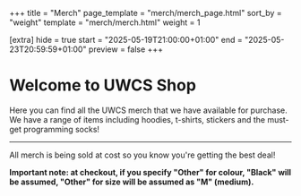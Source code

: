 +++
title = "Merch"
page_template = "merch/merch_page.html"
sort_by = "weight"
template = "merch/merch.html"
weight = 1

[extra]
hide = true
start = "2025-05-19T21:00:00+01:00"
end = "2025-05-23T20:59:59+01:00"
preview = false
+++

# Welcome to UWCS Shop

Here you can find all the UWCS merch that we have available for purchase. We have a range of items including hoodies, t-shirts, stickers and the must-get programming socks!

***

All merch is being sold at cost so you know you're getting the best deal!

**Important note: at checkout, if you specify "Other" for colour, "Black" will be assumed, "Other" for size will be assumed as "M" (medium).**